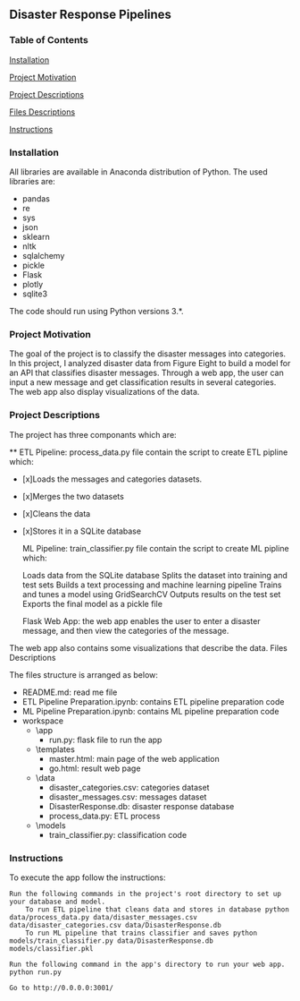 ## Disaster Response Pipelines
### Table of Contents

[Installation](#Installation)

[Project Motivation](#Motivation)

[Project Descriptions](#Descriptions)

[Files Descriptions](#Description)

[Instructions](#Instructions)

### Installation<a name="Installation"></a>

All libraries are available in Anaconda distribution of Python. The used libraries are:

- pandas
- re
- sys
- json
- sklearn
- nltk
- sqlalchemy
- pickle
- Flask
- plotly
- sqlite3

The code should run using Python versions 3.*.

### Project Motivation<a name="Motivation"></a>

The goal of the project is to classify the disaster messages into categories. In this project, I analyzed disaster data from Figure Eight to build a model for an API that classifies disaster messages. Through a web app, the user can input a new message and get classification results in several categories. The web app also display visualizations of the data.

### Project Descriptions<a name="Description"></a>

The project has three componants which are:

** ETL Pipeline: process_data.py file contain the script to create ETL pipline which:

- [x]Loads the messages and categories datasets.
- [x]Merges the two datasets
- [x]Cleans the data
- [x]Stores it in a SQLite database

    ML Pipeline: train_classifier.py file contain the script to create ML pipline which:

    Loads data from the SQLite database
    Splits the dataset into training and test sets
    Builds a text processing and machine learning pipeline
    Trains and tunes a model using GridSearchCV
    Outputs results on the test set
    Exports the final model as a pickle file

    Flask Web App: the web app enables the user to enter a disaster message, and then view the categories of the message.

The web app also contains some visualizations that describe the data.
Files Descriptions

The files structure is arranged as below:

- README.md: read me file
- ETL Pipeline Preparation.ipynb: contains ETL pipeline preparation code
- ML Pipeline Preparation.ipynb: contains ML pipeline preparation code
- workspace
	- \app
		- run.py: flask file to run the app
	- \templates
		- master.html: main page of the web application 
		- go.html: result web page
	- \data
		- disaster_categories.csv: categories dataset
		- disaster_messages.csv: messages dataset
		- DisasterResponse.db: disaster response database
		- process_data.py: ETL process
	- \models
		- train_classifier.py: classification code

### Instructions<a name="Instruction"></a>

To execute the app follow the instructions:

    Run the following commands in the project's root directory to set up your database and model.
        To run ETL pipeline that cleans data and stores in database python data/process_data.py data/disaster_messages.csv data/disaster_categories.csv data/DisasterResponse.db
        To run ML pipeline that trains classifier and saves python models/train_classifier.py data/DisasterResponse.db models/classifier.pkl

    Run the following command in the app's directory to run your web app. python run.py

    Go to http://0.0.0.0:3001/

